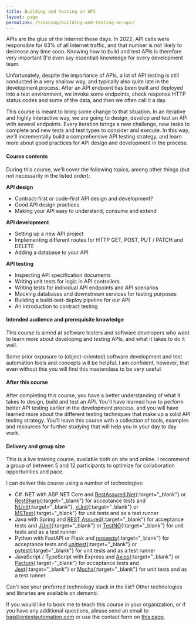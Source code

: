 ```yaml
---
title: Building and testing an API
layout: page
permalink: /training/building-and-testing-an-api/
---
```

APIs are the glue of the Internet these days. In 2022, API calls were responsible for 83% of all Internet traffic, and that number is not likely to decrease any time soon. Knowing how to build and test APIs is therefore very important (I'd even say essential) knowledge for every development team.

Unfortunately, despite the importance of APIs, a lot of API testing is still conducted in a very shallow way, and typically also quite late in the development process. After an API endpoint has been built and deployed into a test environment, we invoke some endpoints, check response HTTP status codes and some of the data, and then we often call it a day.

This course is meant to bring some change to that situation. In an iterative and highly interactive way, we are going to design, develop and test an API with several endpoints. Every iteration brings a new challenge, new tasks to complete and new tests and test types to consider and execute. In this way, we'll incrementally build a comprehensive API testing strategy, and learn more about good practices for API design and development in the process.

#### Course contents

During this course, we'll cover the following topics, among other things (but not necessarily in the listed order):

**API design**
* Contract-first or code-first API design and development?
* Good API design practices
* Making your API easy to understand, consume and extend

**API development**
* Setting up a new API project
* Implementing different routes for HTTP GET, POST, PUT / PATCH and DELETE
* Adding a database to your API

**API testing**
* Inspecting API specification documents
* Writing unit tests for logic in API controllers
* Writing tests for individual API endpoints and API scenarios
* Mocking databases and downstream services for testing purposes
* Building a build-test-deploy pipeline for our API
* An introduction to contract testing

#### Intended audience and prerequisite knowledge
This course is aimed at software testers and software developers who want to learn more about developing and testing APIs, and what it takes to do it well.

Some prior exposure to (object-oriented) software development and test automation tools and concepts will be helpful. I am confident, however, that even without this you will find this masterclass to be very useful.

#### After this course
After completing this course, you have a better understanding of what it takes to design, build and test an API. You'll have learned how to perform better API testing earlier in the development process, and you will have learned more about the different testing techniques that make up a solid API testing strategy. You’ll leave this course with a collection of tools, examples and resources for further studying that will help you in your day to day work.

#### Delivery and group size
This is a live training course, available both on site and online. I recommend a group of between 5 and 12 participants to optimize for collaboration opportunities and pace.

I can deliver this course using a number of technologies:

* C# .NET with ASP.NET Core and [RestAssured.Net](https://github.com/basdijkstra/rest-assured-net){:target="_blank"} or [RestSharp](https://restsharp.dev/){:target="_blank"} for acceptance tests and [NUnit](https://nunit.org/){:target="_blank"}, [xUnit](https://xunit.net/){:target="_blank"} or [MSTest](https://learn.microsoft.com/en-us/dotnet/core/testing/unit-testing-with-mstest){:target="_blank"} for unit tests and as a test runner
* Java with Spring and [REST Assured](https://rest-assured.io/){:target="_blank"} for acceptance tests and [JUnit](https://junit.org/junit5/){:target="_blank"} or [TestNG](https://testng.org/){:target="_blank"} for unit tests and as a test runner
* Python with FastAPI or Flask and [requests](https://requests.readthedocs.io/en/latest/){:target="_blank"} for acceptance tests and [unittest](https://docs.python.org/3/library/unittest.html){:target="_blank"} or [pytest](https://docs.pytest.org/en/stable/){:target="_blank"} for unit tests and as a test runner
* JavaScript / TypeScript with Express and [Axios](https://axios-http.com/docs/intro){:target="_blank"} or [Pactum](https://pactumjs.github.io/){:target="_blank"} for acceptance tests and [Jest](https://jestjs.io/){:target="_blank"} or [Mocha](https://mochajs.org/){:target="_blank"} for unit tests and as a test runner

Can't see your preferred technology stack in the list? Other technologies and libraries are available on demand.

If you would like to book me to teach this course in your organization, or if you have any additional questions, please send an email to bas@ontestautomation.com or use the contact form on [this page](/contact/).
